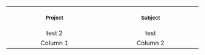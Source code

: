 <table>
<tr>
<th align="center">
<img width="441" height="1">
<p> 
<small>
Project
</small>
</p>
</th>
<th align="center">
<img width="441" height="1">
<p> 
<small>
Subject
</small>
</p>
</th>
</tr>
  
<tr>
<td align="center"> test 2</td>
<td align="center"> test </td>
</tr>
  
<tr>
<td align="center"> Column 1 </td>
<td align="center"> Column 2 </td>
</tr>

</table>
